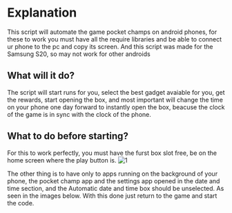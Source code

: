 # Explanation

This script will automate the game pocket champs on android phones, for these to work you must have all the require libraries and be able to connect ur phone to the pc
and copy its screen. And this script was made for the Samsung S20, so may not work for other androids

## What will it do?

The script will start runs for you, select the best gadget avaiable for you, get the rewards, start opening the box, and most important will change the time on your phone
one day forward to instantly open the box, beacuse the clock of the game is in sync with the clock of the phone.

## What to do before starting?

For this to work perfectly, you must have the furst box slot free, be on the home screen where the play button is.
![1](https://github.com/avlis-MMO/Data-Analyses/blob/main/PocketChamps/img/1.jpeg?raw=true)

The other thing is to have only to apps running on the background of your phone, the pocket champ app and the settings app opened in the date and time section, and the 
Automatic date and time box should be unselected. As seen in the images below.
With this done just return to the game and start the code.
